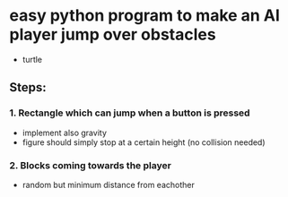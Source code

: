 # easy python program to make an AI player jump over obstacles

- turtle


## Steps:

### 1. Rectangle which can jump when a button is pressed 
- implement also gravity
- figure should simply stop at a certain height (no collision needed)

### 2. Blocks coming towards the player
- random but minimum distance from eachother





